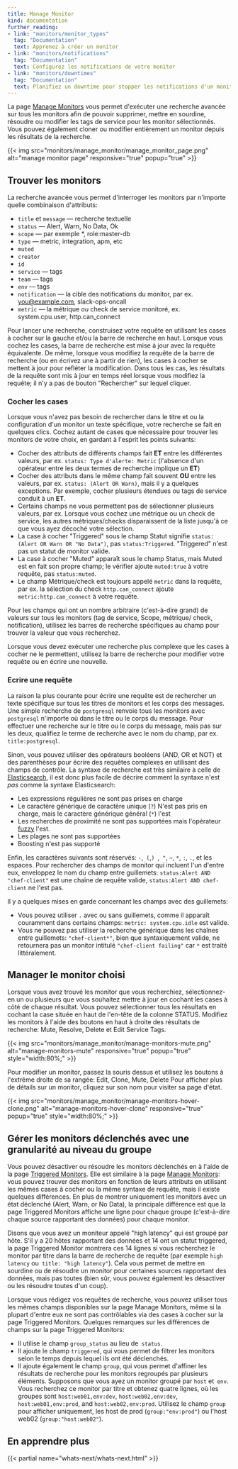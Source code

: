 ```yaml
---
title: Manage Monitor
kind: documentation
further_reading:
- link: "monitors/monitor_types"
  tag: "Documentation"
  text: Apprenez à créer un monitor
- link: "monitors/notifications"
  tag: "Documentation"
  text: Configurez les notifications de votre monitor
- link: "monitors/downtimes"
  tag: "Documentation"
  text: Planifiez un downtime pour stopper les notifications d'un monitor
---
```


La page [Manage Monitors][1] vous permet d'exécuter une recherche avancée sur tous les monitors afin de pouvoir supprimer, mettre en sourdine, résoudre ou modifier les tags de service pour les monitor sélectionnés. Vous pouvez également cloner ou modifier entièrement un monitor depuis les résultats de la recherche.

{{< img src="monitors/manage_monitor/manage_monitor_page.png" alt="manage monitor page" responsive="true" popup="true" >}}

## Trouver les monitors

La recherche avancée vous permet d'interroger les monitors par n'importe quelle combinaison d'attributs:

* `title` et `message` — recherche textuelle
* `status` — Alert, Warn, No Data, Ok
* `scope` — par exemple *, role:master-db
* `type` — metric, integration, apm, etc
* `muted`
* `creator`
* `id`
* `service` — tags
* `team` — tags
* `env` — tags
* `notification` — la cible des notifications du monitor, par ex. you@example.com, slack-ops-oncall
* `metric` — la métrique _ou_  check de service monitoré, ex. system.cpu.user, http.can_connect

Pour lancer une recherche, construisez votre requête en utilisant les cases à cocher sur la gauche et/ou la barre de recherche en haut. Lorsque vous cochez les cases, la barre de recherche est mise à jour avec la requête équivalente. De même, lorsque vous modifiez la requête de la barre de recherche (ou en écrivez une à partir de rien), les cases à cocher se mettent à jour pour refléter la modification. Dans tous les cas, les résultats de la requête sont mis à jour en temps réel lorsque vous modifiez la requête; il n'y a pas de bouton "Rechercher" sur lequel cliquer.

### Cocher les cases

Lorsque vous n'avez pas besoin de rechercher dans le titre et ou la configuration d'un monitor un texte spécifique, votre recherche se fait en quelques clics. Cochez autant de cases que nécessaire pour trouver les monitors de votre choix, en gardant à l'esprit les points suivants:

* Cocher des attributs de différents champs fait **ET** entre  les différentes valeurs, par ex. `status: Type d'alerte: Metric` (l'absence d'un opérateur entre les deux termes de recherche implique un **ET**)
* Cocher des attributs dans le même champ fait souvent **OU** entre  les valeurs, par ex. `status: (Alert OR Warn)`, mais il y a quelques exceptions. Par exemple, cocher plusieurs étendues ou tags de service conduit à un **ET**.
* Certains champs ne vous permettent pas de sélectionner plusieurs valeurs, par ex. Lorsque vous cochez une métrique ou un check de service, les autres métriques/checks disparaissent de la liste jusqu'à ce que vous ayez décoché votre sélection.
* La case à cocher "Triggered" sous le champ Statut signifie `status:(Alert OR Warn OR "No Data")`, pas `status:Triggered`. "Triggered" n'est pas un statut de monitor valide.
* La case à cocher "Muted" apparaît sous le champ Status, mais Muted est en fait son propre champ; le vérifier ajoute `muted:true` à votre requête, pas `status:muted`.
* Le champ Métrique/check est toujours appelé `metric` dans la requête, par ex. la sélection du check `http.can_connect` ajoute `metric:http.can_connect` à votre requête.

Pour les champs qui ont un nombre arbitraire (c'est-à-dire grand) de valeurs sur tous les monitors (tag de service, Scope, métrique/ check, notification), utilisez les barres de recherche spécifiques au champ pour trouver la valeur que vous recherchez.

Lorsque vous devez exécuter une recherche plus complexe que les cases à cocher ne le permettent, utilisez la barre de recherche pour modifier votre requête ou en écrire une nouvelle.

### Ecrire une requête

La raison la plus courante pour écrire une requête est de rechercher un texte spécifique sur tous les titres de monitors et les corps des messages. Une simple recherche de `postgresql` renvoie tous les monitors avec` postgresql` n'importe où dans le titre ou le corps du message. Pour effectuer une recherche sur le titre ou le corps du message, mais pas sur les deux, qualifiez le terme de recherche avec le nom du champ, par ex. `title:postgresql`.

Sinon, vous pouvez utiliser des opérateurs booléens (AND, OR et NOT) et des parenthèses pour écrire des requêtes complexes en utilisant des champs de contrôle. La syntaxe de recherche est très similaire à celle de [Elasticsearch][2], il est donc plus facile de décrire comment la syntaxe n'est *pas* comme la syntaxe Elasticsearch:

* Les expressions régulières ne sont pas prises en charge
* Le caractère générique de caractère unique (`?`) N'est pas pris en charge, mais le caractère générique général (`*`) l'est
* Les recherches de proximité ne sont pas supportées mais l'opérateur [fuzzy][3] l'est.
* Les plages ne sont pas supportées
* Boosting n'est pas supporté

Enfin, les caractères suivants sont réservés: `-`,` (`,`) `,` "`, `~`, `*`, `:`, `.`, et les espaces. Pour rechercher des champs de monitor qui incluent l'un d'entre eux, enveloppez le nom du champ entre guillemets:  `status:Alert AND "chef-client"` est une chaîne de requête valide, `status:Alert AND chef-client` ne l'est pas.

Il y a quelques mises en garde concernant les champs avec des guillemets:

* Vous pouvez utiliser `.` avec ou sans guillemets, comme il apparaît couramment dans certains champs: `metric: system.cpu.idle` est valide.
* Vous ne pouvez pas utiliser la recherche générique dans les chaînes entre guillemets: `"chef-client*"`, bien que syntaxiquement valide, ne retournera pas un monitor intitulé `"chef-client failing"`  car ` * ` est traité littéralement.

## Manager le monitor choisi

Lorsque vous avez trouvé les monitor que vous recherchiez, sélectionnez-en un ou plusieurs que vous souhaitez mettre à jour en cochant les cases à côté de chaque résultat. Vous pouvez sélectionner tous les résultats en cochant la case située en haut de l'en-tête de la colonne STATUS. Modifiez les monitors à l'aide des boutons en haut à droite des résultats de recherche: Mute, Resolve, Delete et Edit Service Tags.

{{< img src="monitors/manage_monitor/manage-monitors-mute.png" alt="manage-monitors-mute" responsive="true" popup="true" style="width:80%;" >}}

Pour modifier un monitor, passez la souris dessus et utilisez les boutons à l'extrême droite de sa rangée: Edit, Clone, Mute, Delete Pour afficher plus de détails sur un monitor, cliquez sur son nom pour visiter sa page d'état.

{{< img src="monitors/manage_monitor/manage-monitors-hover-clone.png" alt="manage-monitors-hover-clone" responsive="true" popup="true" style="width:80%;" >}}

## Gérer les monitors déclenchés avec une granularité au niveau du groupe

Vous pouvez désactiver ou résoudre les monitors déclenchés en à l'aide de la page [Triggered Monitors][4]. Elle est similaire à la page [Manage Monitors](#managing-monitors): vous pouvez trouver des monitors en fonction de leurs attributs en utilisant les mêmes cases à cocher ou la même syntaxe de requête, mais il existe quelques différences. En plus de montrer uniquement les monitors avec un état déclenché (Alert, Warn, or No Data), la  principale différence est que la page Triggered Monitors affiche une ligne pour chaque groupe (c'est-à-dire chaque source rapportant des données) pour chaque monitor.

Disons que vous avez un moniteur appelé "high latency" qui est groupé par hôte. S'il y a 20 hôtes rapportant des données et 14 ont un statut triggered, la page Triggered Monitor montrera ces 14 lignes si vous recherchez le monitor par titre dans la barre de recherche de requête (par exemple `high latency` ou` title:
"high latency"`). Cela vous permet de mettre en sourdine ou de résoudre un monitor pour certaines sources rapportant des données, mais pas toutes (bien sûr, vous pouvez également les désactiver ou les résoudre toutes d'un coup).

Lorsque vous rédigez vos requêtes de recherche, vous pouvez utiliser tous les mêmes champs disponibles sur la page Manage Monitors, même si la plupart d'entre eux ne sont pas contrôlables via des cases à cocher sur la page Triggered Monitors. Quelques remarques sur les différences de champs sur la page Triggered Monitors:

* Il utilise le champ `group_status` au lieu de` status`.
* Il ajoute le champ `triggered`, qui vous permet de filtrer les monitors selon le temps depuis lequel ils ont été déclenchés.
* Il ajoute également le champ `group`, qui vous permet d'affiner les résultats de recherche pour les monitors regroupés par plusieurs éléments. Supposons que vous ayez un monitor groupé par `host` et` env`. Vous recherchez ce monitor par titre et obtenez quatre lignes, où les groupes sont `host:web01,env:dev`, `host:web02,env:dev`, `host:web01,env:prod`, and `host:web02,env:prod`. Utilisez le champ `group` pour afficher uniquement, les host de prod (`group:"env:prod"`) ou l'host web02 (`group:"host:web02"`).

## En apprendre plus

{{< partial name="whats-next/whats-next.html" >}}

[1]: https://app.datadoghq.com/monitors/manage
[2]: https://www.elastic.co/guide/en/elasticsearch/reference/2.4/query-dsl-query-string-query.html#query-string-syntax
[3]: https://www.elastic.co/guide/en/elasticsearch/reference/2.4/query-dsl-query-string-query.html#_fuzziness
[4]: https://app.datadoghq.com/monitors/triggered

